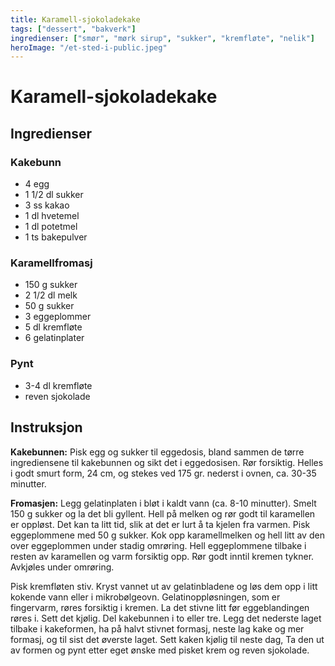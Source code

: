 ```yaml
---
title: Karamell-sjokoladekake
tags: ["dessert", "bakverk"]
ingredienser: ["smør", "mørk sirup", "sukker", "kremfløte", "nelik"]
heroImage: "/et-sted-i-public.jpeg"
---
```


# Karamell-sjokoladekake

## Ingredienser

### Kakebunn

- 4 egg
- 1 1/2 dl sukker
- 3 ss kakao
- 1 dl hvetemel
- 1 dl potetmel
- 1 ts bakepulver

### Karamellfromasj

- 150 g sukker
- 2 1/2 dl melk
- 50 g sukker
- 3 eggeplommer
- 5 dl kremfløte
- 6 gelatinplater

### Pynt

- 3-4 dl kremfløte
- reven sjokolade

## Instruksjon

**Kakebunnen:** Pisk egg og sukker til eggedosis, bland sammen de tørre ingrediensene til kakebunnen og sikt det i eggedosisen. Rør forsiktig. Helles i godt smurt form, 24 cm, og stekes ved 175 gr. nederst i ovnen, ca. 30-35 minutter.

**Fromasjen:** Legg gelatinplaten i bløt i kaldt vann (ca. 8-10 minutter). Smelt 150 g sukker og la det bli gyllent. Hell på melken og rør godt til karamellen er oppløst. Det kan ta litt tid, slik at det er lurt å ta kjelen fra varmen. Pisk eggeplommene med 50 g sukker. Kok opp karamellmelken og hell litt av den over eggeplommen under stadig omrøring. Hell eggeplommene tilbake i resten av karamellen og varm forsiktig opp. Rør godt inntil kremen tykner. Avkjøles under omrøring.

Pisk kremfløten stiv. Kryst vannet ut av gelatinbladene og løs dem opp i litt kokende vann eller i mikrobølgeovn. Gelatinoppløsningen, som er fingervarm, røres forsiktig i kremen. La det stivne litt før eggeblandingen røres i. Sett det kjølig. Del kakebunnen i to eller tre. Legg det nederste laget tilbake i kakeformen, ha på halvt stivnet formasj, neste lag kake og mer formasj, og til sist det øverste laget. Sett kaken kjølig til neste dag, Ta den ut av formen og pynt etter eget ønske med pisket krem og reven sjokolade.
